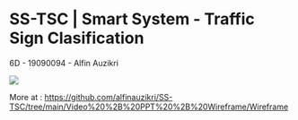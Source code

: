 # SS-TSC | Smart System - Traffic Sign Clasification

6D - 19090094 - Alfin Auzikri

![](https://github.com/alfinauzikri/SS-TSC/raw/main/Video%20%2B%20PPT%20%2B%20Wireframe/Wireframe/Detection.png)

More at : https://github.com/alfinauzikri/SS-TSC/tree/main/Video%20%2B%20PPT%20%2B%20Wireframe/Wireframe
